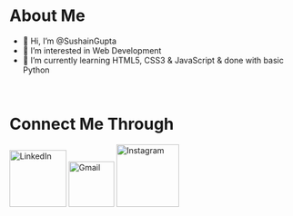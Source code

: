 <h1>About Me</h1>

- 👋 Hi, I’m @SushainGupta
- 👀 I’m interested in Web Development
- 🌱 I’m currently learning HTML5, CSS3 & JavaScript & done with basic Python


<br>
<h1> Connect Me Through</h1>
<div>
  <a href="https://www.linkedin.com/in/sushain-gupta-987015217/"><img alt="LinkedIn" src="https://img.shields.io/badge/LinkedIn-0077B5?style=for-the-badge&logo=linkedin&logoColor=white" width="100rem"></a>
  <a href="mailto:sushaingupta1234@gmail.com"><img alt="Gmail" width="80rem" src="https://img.shields.io/badge/Gmail-D14836?style=for-the-badge&logo=gmail&logoColor=white"/></a>
   <a href="https://www.instagram.com/sushain.gupta_"><img alt="Instagram" width="110rem" src="https://img.shields.io/badge/Instagram-E4405F?style=for-the-badge&logo=instagram&logoColor=white"/></a>
</div>
